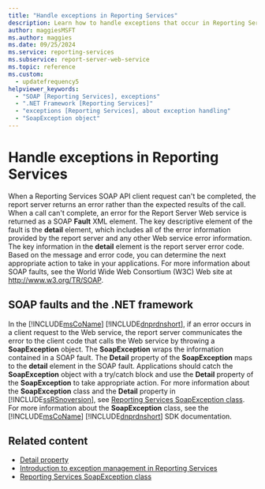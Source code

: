 ```yaml
---
title: "Handle exceptions in Reporting Services"
description: Learn how to handle exceptions that occur in Reporting Services so you can determine the next appropriate action to take in your applications.
author: maggiesMSFT
ms.author: maggies
ms.date: 09/25/2024
ms.service: reporting-services
ms.subservice: report-server-web-service
ms.topic: reference
ms.custom:
  - updatefrequency5
helpviewer_keywords:
  - "SOAP [Reporting Services], exceptions"
  - ".NET Framework [Reporting Services]"
  - "exceptions [Reporting Services], about exception handling"
  - "SoapException object"
---
```

# Handle exceptions in Reporting Services
  When a Reporting Services SOAP API client request can't be completed, the report server returns an error rather than the expected results of the call. When a call can't complete, an error for the Report Server Web service is returned as a SOAP **Fault** XML element. The key descriptive element of the fault is the **detail** element, which includes all of the error information provided by the report server and any other Web service error information. The key information in the **detail** element is the report server error code. Based on the message and error code, you can determine the next appropriate action to take in your applications. For more information about SOAP faults, see the World Wide Web Consortium (W3C) Web site at http://www.w3.org/TR/SOAP.  
  
## SOAP faults and the .NET framework  
 In the [!INCLUDE[msCoName](../../includes/msconame-md.md)] [!INCLUDE[dnprdnshort](../../includes/dnprdnshort-md.md)], if an error occurs in a client request to the Web service, the report server communicates the error to the client code that calls the Web service by throwing a **SoapException** object. The **SoapException** wraps the information contained in a SOAP fault. The **Detail** property of the **SoapException** maps to the **detail** element in the SOAP fault. Applications should catch the **SoapException** object with a try/catch block and use the **Detail** property of the **SoapException** to take appropriate action. For more information about the **SoapException** class and the **Detail** property in [!INCLUDE[ssRSnoversion](../../includes/ssrsnoversion-md.md)], see [Reporting Services SoapException class](../../reporting-services/report-server-web-service-net-framework-exception-handling/soapexception-class/reporting-services-soapexception-class.md). For more information about the **SoapException** class, see the [!INCLUDE[msCoName](../../includes/msconame-md.md)] [!INCLUDE[dnprdnshort](../../includes/dnprdnshort-md.md)] SDK documentation.  
  
## Related content

- [Detail property](../../reporting-services/report-server-web-service-net-framework-exception-handling/soapexception-class/detail-property.md)
- [Introduction to exception management in Reporting Services](../../reporting-services/report-server-web-service-net-framework-exception-handling/introducing-exception-handling-in-reporting-services.md)
- [Reporting Services SoapException class](../../reporting-services/report-server-web-service-net-framework-exception-handling/soapexception-class/reporting-services-soapexception-class.md)
